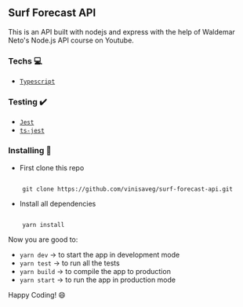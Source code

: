 ## Surf Forecast API

This is an API built with nodejs and express with the help of Waldemar Neto's Node.js API course on Youtube.

### Techs :computer:

- [`Typescript`](https://www.typescriptlang.org)

### Testing :heavy_check_mark:

- [`Jest`](https://jestjs.io)
- [`ts-jest`](https://kulshekhar.github.io/ts-jest/)

### Installing :construction_worker:

- First clone this repo

```

    git clone https://github.com/vinisaveg/surf-forecast-api.git

```

- Install all dependencies

```

    yarn install

```

Now you are good to:

- `yarn dev` -> to start the app in development mode
- `yarn test` -> to run all the tests
- `yarn build` -> to compile the app to production
- `yarn start` -> to run the app in production mode

Happy Coding! :smile:
